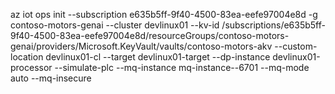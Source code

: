 az iot ops init --subscription e635b5ff-9f40-4500-83ea-eefe97004e8d -g contoso-motors-genai --cluster devlinux01 --kv-id /subscriptions/e635b5ff-9f40-4500-83ea-eefe97004e8d/resourceGroups/contoso-motors-genai/providers/Microsoft.KeyVault/vaults/contoso-motors-akv --custom-location devlinux01-cl --target devlinux01-target --dp-instance devlinux01-processor --simulate-plc --mq-instance mq-instance--6701 --mq-mode auto --mq-insecure